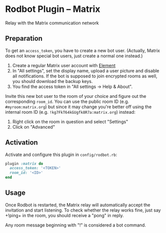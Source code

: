 # Rodbot Plugin – Matrix

Relay with the Matrix communication network

## Preparation

To get an `access_token`, you have to create a new bot user. (Actually, Matrix does not know special bot users, just create a normal one instead.)

1. Create a regular Matrix user account with [Element](https://app.element.io)
2. In "All settings", set the display name, upload a user picture and disable all notifications. If the bot is supposed to join encrypted rooms as well, you should download the backup keys.
3. You find the access token in "All settings -> Help & About".

Invite this new bot user to the room of your choice and figure out the corresponding `room_id`. You can use the public room ID (e.g. `#myroom:matrix.org`) but since it may change you're better off using the internal room ID (e.g. `!kg7FkT64kGUgfk8R7a:matrix.org`) instead:

1. Right click on the room in question and select "Settings"
2. Click on "Advanced"

## Activation

Activate and configure this plugin in `config/rodbot.rb`:

```ruby
plugin :matrix do
  access_token: '<TOKEN>'
  room_id: '<ID>'
end
```

## Usage

Once Rodbot is restarted, the Matrix relay will automatically accept the invitation and start listening. To check whether the relay works fine, just say +!ping+ in the room, you should receive a "pong" in reply.

Any room message beginning with "!" is considered a bot command.
